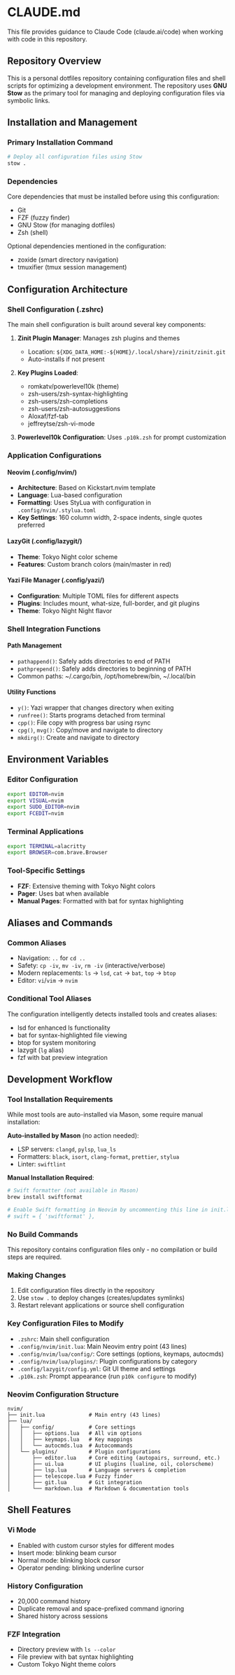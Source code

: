 # CLAUDE.md

This file provides guidance to Claude Code (claude.ai/code) when working with code in this repository.

## Repository Overview

This is a personal dotfiles repository containing configuration files and shell scripts for optimizing a development environment. The repository uses **GNU Stow** as the primary tool for managing and deploying configuration files via symbolic links.

## Installation and Management

### Primary Installation Command
```bash
# Deploy all configuration files using Stow
stow .
```

### Dependencies
Core dependencies that must be installed before using this configuration:
- Git
- FZF (fuzzy finder)
- GNU Stow (for managing dotfiles)
- Zsh (shell)

Optional dependencies mentioned in the configuration:
- zoxide (smart directory navigation)
- tmuxifier (tmux session management)

## Configuration Architecture

### Shell Configuration (.zshrc)
The main shell configuration is built around several key components:

1. **Zinit Plugin Manager**: Manages zsh plugins and themes
   - Location: `${XDG_DATA_HOME:-${HOME}/.local/share}/zinit/zinit.git`
   - Auto-installs if not present

2. **Key Plugins Loaded**:
   - romkatv/powerlevel10k (theme)
   - zsh-users/zsh-syntax-highlighting
   - zsh-users/zsh-completions
   - zsh-users/zsh-autosuggestions
   - Aloxaf/fzf-tab
   - jeffreytse/zsh-vi-mode

3. **Powerlevel10k Configuration**: Uses `.p10k.zsh` for prompt customization

### Application Configurations

#### Neovim (.config/nvim/)
- **Architecture**: Based on Kickstart.nvim template
- **Language**: Lua-based configuration
- **Formatting**: Uses StyLua with configuration in `.config/nvim/.stylua.toml`
- **Key Settings**: 160 column width, 2-space indents, single quotes preferred

#### LazyGit (.config/lazygit/)
- **Theme**: Tokyo Night color scheme
- **Features**: Custom branch colors (main/master in red)

#### Yazi File Manager (.config/yazi/)
- **Configuration**: Multiple TOML files for different aspects
- **Plugins**: Includes mount, what-size, full-border, and git plugins
- **Theme**: Tokyo Night Night flavor

### Shell Integration Functions

#### Path Management
- `pathappend()`: Safely adds directories to end of PATH
- `pathprepend()`: Safely adds directories to beginning of PATH
- Common paths: ~/.cargo/bin, /opt/homebrew/bin, ~/.local/bin

#### Utility Functions
- `y()`: Yazi wrapper that changes directory when exiting
- `runfree()`: Starts programs detached from terminal
- `cpp()`: File copy with progress bar using rsync
- `cpg()`, `mvg()`: Copy/move and navigate to directory
- `mkdirg()`: Create and navigate to directory

## Environment Variables

### Editor Configuration
```bash
export EDITOR=nvim
export VISUAL=nvim
export SUDO_EDITOR=nvim
export FCEDIT=nvim
```

### Terminal Applications
```bash
export TERMINAL=alacritty
export BROWSER=com.brave.Browser
```

### Tool-Specific Settings
- **FZF**: Extensive theming with Tokyo Night colors
- **Pager**: Uses bat when available
- **Manual Pages**: Formatted with bat for syntax highlighting

## Aliases and Commands

### Common Aliases
- Navigation: `..` for `cd ..`
- Safety: `cp -iv`, `mv -iv`, `rm -iv` (interactive/verbose)
- Modern replacements: `ls` → `lsd`, `cat` → `bat`, `top` → `btop`
- Editor: `vi`/`vim` → `nvim`

### Conditional Tool Aliases
The configuration intelligently detects installed tools and creates aliases:
- lsd for enhanced ls functionality
- bat for syntax-highlighted file viewing
- btop for system monitoring
- lazygit (`lg` alias)
- fzf with bat preview integration

## Development Workflow

### Tool Installation Requirements
While most tools are auto-installed via Mason, some require manual installation:

**Auto-installed by Mason** (no action needed):
- LSP servers: `clangd`, `pylsp`, `lua_ls`
- Formatters: `black`, `isort`, `clang-format`, `prettier`, `stylua`
- Linter: `swiftlint`

**Manual Installation Required**:
```bash
# Swift formatter (not available in Mason)
brew install swiftformat

# Enable Swift formatting in Neovim by uncommenting this line in init.lua:
# swift = { 'swiftformat' },
```

### No Build Commands
This repository contains configuration files only - no compilation or build steps are required.

### Making Changes
1. Edit configuration files directly in the repository
2. Use `stow .` to deploy changes (creates/updates symlinks)
3. Restart relevant applications or source shell configuration

### Key Configuration Files to Modify
- `.zshrc`: Main shell configuration
- `.config/nvim/init.lua`: Main Neovim entry point (43 lines)
- `.config/nvim/lua/config/`: Core settings (options, keymaps, autocmds)
- `.config/nvim/lua/plugins/`: Plugin configurations by category
- `.config/lazygit/config.yml`: Git UI theme and settings
- `.p10k.zsh`: Prompt appearance (run `p10k configure` to modify)

### Neovim Configuration Structure
```
nvim/
├── init.lua              # Main entry (43 lines)
├── lua/
│   ├── config/           # Core settings
│   │   ├── options.lua   # All vim options
│   │   ├── keymaps.lua   # Key mappings
│   │   └── autocmds.lua  # Autocommands
│   └── plugins/          # Plugin configurations
│       ├── editor.lua    # Core editing (autopairs, surround, etc.)
│       ├── ui.lua        # UI plugins (lualine, oil, colorscheme)
│       ├── lsp.lua       # Language servers & completion
│       ├── telescope.lua # Fuzzy finder
│       ├── git.lua       # Git integration
│       └── markdown.lua  # Markdown & documentation tools
```

## Shell Features

### Vi Mode
- Enabled with custom cursor styles for different modes
- Insert mode: blinking beam cursor
- Normal mode: blinking block cursor
- Operator pending: blinking underline cursor

### History Configuration
- 20,000 command history
- Duplicate removal and space-prefixed command ignoring
- Shared history across sessions

### FZF Integration
- Directory preview with `ls --color`
- File preview with bat syntax highlighting
- Custom Tokyo Night theme colors